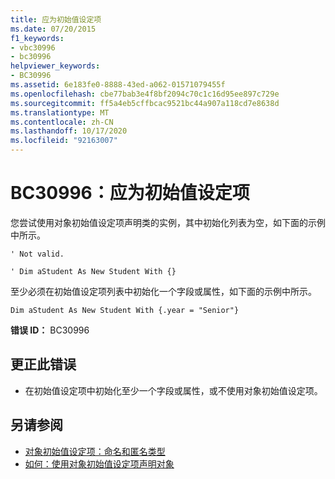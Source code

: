 ```yaml
---
title: 应为初始值设定项
ms.date: 07/20/2015
f1_keywords:
- vbc30996
- bc30996
helpviewer_keywords:
- BC30996
ms.assetid: 6e183fe0-8888-43ed-a062-01571079455f
ms.openlocfilehash: cbe77bab3e4f8bf2094c70c1c16d95ee897c729e
ms.sourcegitcommit: ff5a4eb5cffbcac9521bc44a907a118cd7e8638d
ms.translationtype: MT
ms.contentlocale: zh-CN
ms.lasthandoff: 10/17/2020
ms.locfileid: "92163007"
---
```

# <a name="bc30996-initializer-expected"></a>BC30996：应为初始值设定项

您尝试使用对象初始值设定项声明类的实例，其中初始化列表为空，如下面的示例中所示。

 `' Not valid.`

 `' Dim aStudent As New Student With {}`

 至少必须在初始值设定项列表中初始化一个字段或属性，如下面的示例中所示。

 `Dim aStudent As New Student With {.year = "Senior"}`

 **错误 ID：** BC30996

## <a name="to-correct-this-error"></a>更正此错误

- 在初始值设定项中初始化至少一个字段或属性，或不使用对象初始值设定项。

## <a name="see-also"></a>另请参阅

- [对象初始值设定项：命名和匿名类型](../../programming-guide/language-features/objects-and-classes/object-initializers-named-and-anonymous-types.md)
- [如何：使用对象初始值设定项声明对象](../../programming-guide/language-features/objects-and-classes/how-to-declare-an-object-by-using-an-object-initializer.md)
